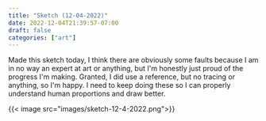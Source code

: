 ```yaml
---
title: "Sketch (12-04-2022)"
date: 2022-12-04T21:39:57-07:00
draft: false
categories: ["art"]
---
```


Made this sketch today, I think there are obviously some faults because I am in no way an expert at art or anything, but I'm honestly just proud of the progress I'm making. Granted, I did use a reference, but no tracing or anything, so I'm happy. I need to keep doing these so I can properly understand human proportions and draw better.
 

{{< image src="images/sketch-12-4-2022.png">}}